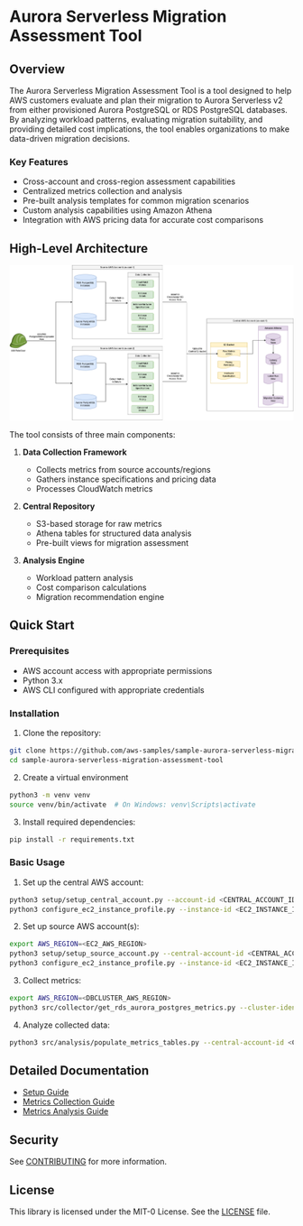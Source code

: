 # Aurora Serverless Migration Assessment Tool

## Overview

The Aurora Serverless Migration Assessment Tool is a tool designed to help AWS customers evaluate and plan their migration to Aurora Serverless v2 from either provisioned Aurora PostgreSQL or RDS PostgreSQL databases. By analyzing workload patterns, evaluating migration suitability, and providing detailed cost implications, the tool enables organizations to make data-driven migration decisions.

### Key Features

- Cross-account and cross-region assessment capabilities
- Centralized metrics collection and analysis
- Pre-built analysis templates for common migration scenarios
- Custom analysis capabilities using Amazon Athena
- Integration with AWS pricing data for accurate cost comparisons

## High-Level Architecture

![Architecture Diagram](docs/diagram/aurora_serverless_migration_assessment_tool_architecture.png)

The tool consists of three main components:

1. **Data Collection Framework**
   - Collects metrics from source accounts/regions
   - Gathers instance specifications and pricing data
   - Processes CloudWatch metrics

2. **Central Repository**
   - S3-based storage for raw metrics
   - Athena tables for structured data analysis
   - Pre-built views for migration assessment

3. **Analysis Engine**
   - Workload pattern analysis
   - Cost comparison calculations
   - Migration recommendation engine

## Quick Start

### Prerequisites

- AWS account access with appropriate permissions
- Python 3.x
- AWS CLI configured with appropriate credentials

### Installation

1. Clone the repository:
```bash
git clone https://github.com/aws-samples/sample-aurora-serverless-migration-assessment-tool.git
cd sample-aurora-serverless-migration-assessment-tool
```

2. Create a virtual environment
```bash
python3 -m venv venv
source venv/bin/activate  # On Windows: venv\Scripts\activate
```

3. Install required dependencies:
```bash
pip install -r requirements.txt
```

### Basic Usage
1. Set up the central AWS account:
```bash
python3 setup/setup_central_account.py --account-id <CENTRAL_ACCOUNT_ID> --region <CENTRAL_AWS_REGION>
python3 configure_ec2_instance_profile.py --instance-id <EC2_INSTANCE_ID> --account-id <CENTRAL_ACCOUNT_ID> --region <EC2_AWS_REGION>
```

2. Set up source AWS account(s):
```bash
export AWS_REGION=<EC2_AWS_REGION>
python3 setup/setup_source_account.py --central-account-id <CENTRAL_ACCOUNT_ID>
python3 configure_ec2_instance_profile.py --instance-id <EC2_INSTANCE_ID> --account-id <SOURCE_ACCOUNT_ID> --region <EC2_AWS_REGION>
```

3. Collect metrics:
```bash
export AWS_REGION=<DBCLUSTER_AWS_REGION>
python3 src/collector/get_rds_aurora_postgres_metrics.py --cluster-identifier all --central-account-id <CENTRAL_ACCOUNT_ID>
```

4. Analyze collected data:
```bash
python3 src/analysis/populate_metrics_tables.py --central-account-id <CENTRAL_ACCOUNT_ID> --region <CENTRAL_AWS_REGION>
```

## Detailed Documentation
- [Setup Guide](docs/setup-guide.md)
- [Metrics Collection Guide](docs/metrics-collection-guide.md)
- [Metrics Analysis Guide](docs/metrics-analysis-guide.md)

## Security

See [CONTRIBUTING](CONTRIBUTING.md#security-issue-notifications) for more information.

## License

This library is licensed under the MIT-0 License. See the [LICENSE](LICENSE) file.
